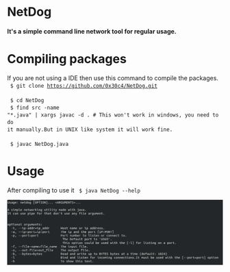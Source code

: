 # NetDog

<h4>It's a simple command line network tool for regular usage.</h4> 

# Compiling packages
If you are not using a IDE then use this command to compile the packages.<br>
<code>
	$ git clone https://github.com/0x30c4/NetDog.git
</code>
<br>
<code>
	$ cd NetDog
</code>
<br>
<code>
	$ find src -name "\*.java" | xargs javac -d . # This won't work in windows, you need to do it manually.But in UNIX like system it will work fine.<br>
</code>
<br>
<code>
	$ javac NetDog.java
</code>

# Usage
After compiling to use it 
<code>
$ java NetDog --help
</code>


![netdog help menu](screenshot/help.png)












































































